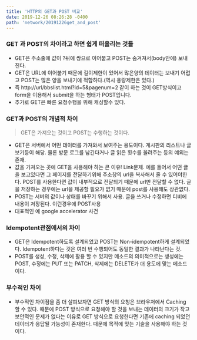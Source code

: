 ```yaml
---
title: 'HTTP의 GET과 POST 비교'
date: 2019-12-26 08:26:28 -0400
path: 'network/20191226get_and_post'
---
```


### GET 과 POST의 차이라고 하면 쉽게 떠올리는 것들

- GET은 주소줄에 값이 ?뒤에 쌍으로 이어붙고 POST는 숨겨져서(body안에) 보내진다.
- GET은 URL에 이어붙기 때문에 길이제한이 있어서 많은양의 데이터는 보내기 어렵고 POST는 많은 양을 보내기에 적합하다.(역시 용량제한은 있다.)
- 즉 http://url/bbslist.html?id=5&pagenum=2 같이 하는 것이 GET방식이고 form을 이용해서 submit을 하는 형태가 POST입니다.
- 추가로 GET은 빠른 요청수행을 위해 캐싱할수 있다.

### GET과 POST의 개념적 차이

> GET은 가져오는 것이고 POST는 수행하는 것이다.

- GET은 서버에서 어떤 데이터를 가져와서 보여주는 용도이다. 게시판의 리스트나 글보기등이 해당. 물론 방문 로그를 남긴다거나 글 읽은 횟수를 올려주는 등의 예외는 존재.
- 값을 가져오는 곳에 GET을 사용해야 하는 큰 이유! Link문제. 예를 들어서 어떤 글을 보고있다면 그 페이지를 전달하기위해 주소창의 url을 복사해서 줄 수 있어야한다. POST를 사용한다면 값이 내부적으로 전달되기 때문에 url만 전달할 수 없다. 글을 저장하는 경우에는 url을 제공할 필요가 없기 때문에 post를 사용해도 상관없다.
- POST는 서버의 값이나 상태를 바꾸기 위해서 사용. 글을 쓰거나 수정하면 디비에 내용이 저장된다. 이런경우에 POST사용
- 대표적인 예 google accelerator 사건

### Idempotent관점에서의 차이

- GET은 Idempotent하도록 설계되었고 POST는 Non-idempotent하게 설계되었다. Idempotent하다는 것은 여러 번 수행되어도 동일한 결과가 나타난다는 것.
- POST를 생성, 수정, 삭제에 활용 할 수 있지만 메소드의 의미적으로는 생성에는 POST, 수정에는 PUT 또는 PATCH, 삭제에는 DELETE가 더 용도에 맞는 메소드이다.

### 부수적인 차이

- 부수적인 차이점을 좀 더 살펴보자면 GET 방식의 요청은 브라우저에서 Caching 할 수 있다. 때문에 POST 방식으로 요청해야 할 것을 보내는 데이터의 크기가 작고 보안적인 문제가 없다는 이유로 GET 방식으로 요청한다면 기존에 caching 되었던 데이터가 응답될 가능성이 존재한다. 때문에 목적에 맞는 기술을 사용해야 하는 것이다.
